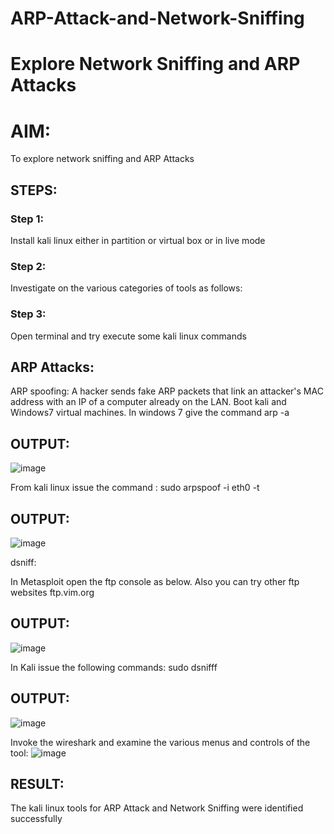 # ARP-Attack-and-Network-Sniffing
# Explore Network Sniffing and ARP Attacks

# AIM:

To explore network sniffing and ARP Attacks

## STEPS:

### Step 1:

Install kali linux either in partition or virtual box or in live mode

### Step 2:

Investigate on the various categories of tools as follows:


### Step 3:
Open terminal and try execute some kali linux commands

## ARP Attacks:  
ARP spoofing: A hacker sends fake ARP packets that link an attacker's MAC address with an IP of a computer already on the LAN. 
Boot kali and Windows7 virtual machines.
In windows 7 give the command arp -a
## OUTPUT:
![image](https://github.com/CodesWithRobi/EH-ARP-Attack-and-Network-Sniffing/assets/130537166/d2031c5c-b449-4731-ac4f-f73c1d825e3c)


From kali linux issue the command :
sudo arpspoof -i eth0 -t <target system> <gateway>
## OUTPUT:
![image](https://github.com/CodesWithRobi/EH-ARP-Attack-and-Network-Sniffing/assets/130537166/d9138619-3e53-4a8f-8262-39ac2abe49f7)


 dsniff:

In Metasploit open the ftp console as below. Also you can try other ftp websites ftp.vim.org
## OUTPUT:
![image](https://github.com/CodesWithRobi/EH-ARP-Attack-and-Network-Sniffing/assets/130537166/9c553917-f56d-4d7a-98c9-a13087d6e520)

In Kali issue the following commands:
sudo dsnifff
## OUTPUT:

![image](https://github.com/CodesWithRobi/EH-ARP-Attack-and-Network-Sniffing/assets/130537166/a9aa962e-9125-4046-97a1-78ff3aaf0e6e)


Invoke the wireshark and examine the various menus  and controls of the tool:
![image](https://github.com/CodesWithRobi/EH-ARP-Attack-and-Network-Sniffing/assets/130537166/fedfb086-9fec-40b7-8de5-31eb017cbce5)


## RESULT:
The kali linux tools for ARP Attack and Network Sniffing were identified successfully
